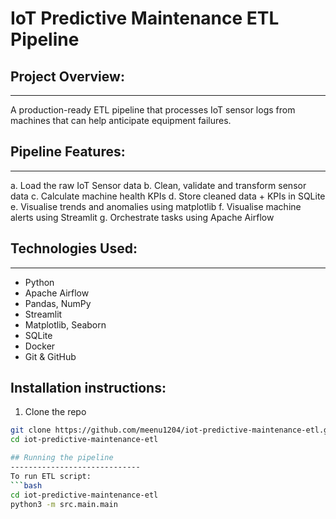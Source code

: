 # IoT Predictive Maintenance ETL Pipeline

## Project Overview:
-------------------
A production-ready ETL pipeline that processes IoT sensor logs from machines that can help anticipate equipment failures.

## Pipeline Features:
--------------------
a. Load the raw IoT Sensor data
b. Clean, validate and transform sensor data
c. Calculate machine health KPIs
d. Store cleaned data + KPIs in SQLite
e. Visualise trends and anomalies using matplotlib
f. Visualise machine alerts using Streamlit
g. Orchestrate tasks using Apache Airflow

## Technologies Used:
--------------------
- Python
- Apache Airflow
- Pandas, NumPy
- Streamlit
- Matplotlib, Seaborn
- SQLite
- Docker
- Git & GitHub

## Installation instructions:
1. Clone the repo
```bash
git clone https://github.com/meenu1204/iot-predictive-maintenance-etl.git
cd iot-predictive-maintenance-etl

## Running the pipeline 
-----------------------------
To run ETL script:
```bash
cd iot-predictive-maintenance-etl
python3 -m src.main.main
